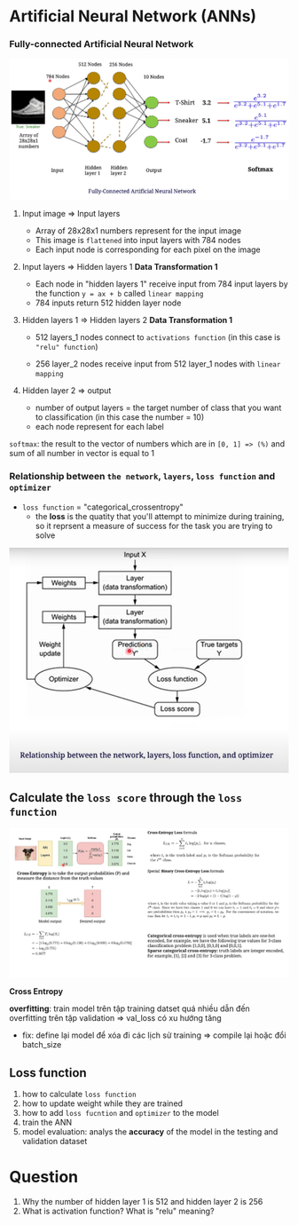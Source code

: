 # Artificial Neural Network (ANNs)

### Fully-connected Artificial Neural Network

<img src="img/ANN.png">

1. Input image => Input layers

   - Array of 28x28x1 numbers represent for the input image
   - This image is `flattened` into input layers with 784 nodes
   - Each input node is corresponding for each pixel on the image

2. Input layers => Hidden layers 1 **Data Transformation 1**

   - Each node in "hidden layers 1" receive input from 784 input layers by the function `y = ax + b` called `linear mapping`
   - 784 inputs return 512 hidden layer node

3. Hidden layers 1 => Hidden layers 2 **Data Transformation 1**

   - 512 layers_1 nodes connect to `activations function` (in this case is `"relu" function`)

   - 256 layer_2 nodes receive input from 512 layer_1 nodes with `linear mapping`

4. Hidden layer 2 => output
   - number of output layers = the target number of class that you want to classification (in this case the number = 10)
   - each node represent for each label

`softmax`: the result to the vector of numbers which are in `[0, 1] => (%)` and sum of all number in vector is equal to 1

### Relationship between `the network`, `layers`, `loss function` and `optimizer`

- `loss function` = "categorical_crossentropy"
  - the **loss** is the quatity that you'll attempt to minimize during training, so it reprsent a measure of success for the task you are trying to solve

<img src="img/relationship.png">

## Calculate the `loss score` through the `loss function`

<img src="img/ANN3.png">

**Cross Entropy**

**overfitting**: train model trên tập training datset quá nhiều dẫn đến overfitting trên tập validation => val_loss có xu hướng tăng

- fix: define lại model để xóa đi các lịch sử training => compile lại hoặc đổi batch_size

## Loss function

1. how to calculate `loss function`
2. how to update weight while they are trained
3. how to add `loss fucntion` and `optimizer` to the model
4. train the ANN
5. model evaluation: analys the **accuracy** of the model in the testing and validation dataset

# Question

1. Why the number of hidden layer 1 is 512 and hidden layer 2 is 256
2. What is activation function? What is "relu" meaning?
